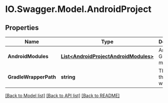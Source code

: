 # IO.Swagger.Model.AndroidProject
## Properties

Name | Type | Description | Notes
------------ | ------------- | ------------- | -------------
**AndroidModules** | [**List&lt;AndroidProjectAndroidModules&gt;**](AndroidProjectAndroidModules.md) | Android Gradle modules | 
**GradleWrapperPath** | **string** | The path of the Gradle wrapper | [optional] 

[[Back to Model list]](../README.md#documentation-for-models) [[Back to API list]](../README.md#documentation-for-api-endpoints) [[Back to README]](../README.md)

